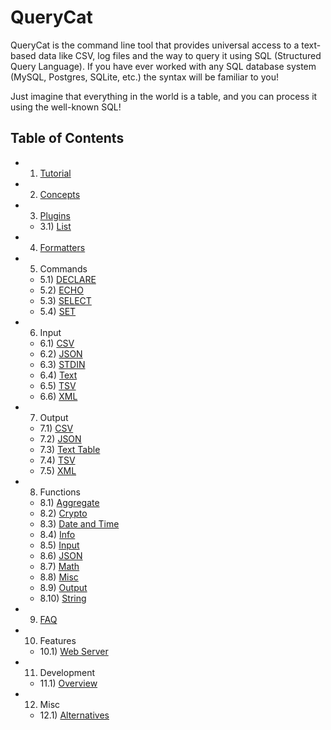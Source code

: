 # QueryCat

QueryCat is the command line tool that provides universal access to a text-based data like CSV, log files and the way to query it using SQL (Structured Query Language). If you have ever worked with any SQL database system (MySQL, Postgres, SQLite, etc.) the syntax will be familiar to you!

Just imagine that everything in the world is a table, and you can process it using the well-known SQL!

## Table of Contents

- 1) [Tutorial](tutorial)
- 2) [Concepts](concepts)
- 3) [Plugins](plugins/index)
    - 3.1) [List](plugins/list)
- 4) [Formatters](formatters)
- 5) Commands
    - 5.1) [DECLARE](commands/declare)
    - 5.2) [ECHO](commands/echo)
    - 5.3) [SELECT](commands/select)
    - 5.4) [SET](commands/set)
- 6) Input
    - 6.1) [CSV](input/csv)
    - 6.2) [JSON](input/json)
    - 6.3) [STDIN](input/stdin)
    - 6.4) [Text](input/text-line)
    - 6.5) [TSV](input/tsv)
    - 6.6) [XML](input/xml)
- 7) Output
    - 7.1) [CSV](output/csv)
    - 7.2) [JSON](output/json)
    - 7.3) [Text Table](output/text-table)
    - 7.4) [TSV](output/tsv)
    - 7.5) [XML](output/xml)
- 8) Functions
    - 8.1) [Aggregate](functions/aggregate)
    - 8.2) [Crypto](functions/crypto)
    - 8.3) [Date and Time](functions/datetime)
    - 8.4) [Info](functions/info)
    - 8.5) [Input](functions/input)
    - 8.6) [JSON](functions/json)
    - 8.7) [Math](functions/math)
    - 8.8) [Misc](functions/misc)
    - 8.9) [Output](functions/output)
    - 8.10) [String](functions/string)
- 9) [FAQ](faq)
- 10) Features
    - 10.1) [Web Server](features/web-server)
- 11) Development
    - 11.1) [Overview](development/overview)
- 12) Misc
    - 12.1) [Alternatives](misc/alternative-tools)
